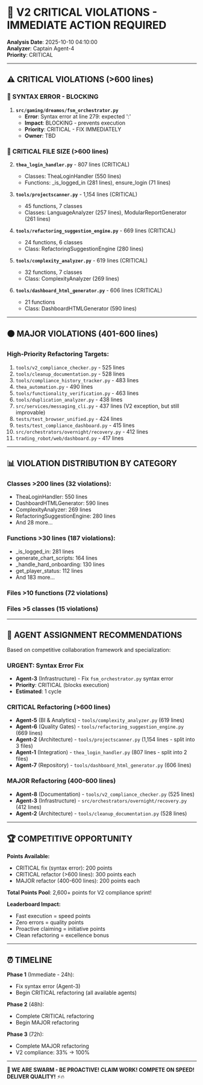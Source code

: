 # 🚨 V2 CRITICAL VIOLATIONS - IMMEDIATE ACTION REQUIRED

**Analysis Date**: 2025-10-10 04:10:00  
**Analyzer**: Captain Agent-4  
**Priority**: CRITICAL

---

## ⚠️ **CRITICAL VIOLATIONS** (>600 lines)

### **🔴 SYNTAX ERROR - BLOCKING**
1. **`src/gaming/dreamos/fsm_orchestrator.py`**
   - **Error**: Syntax error at line 279: expected ':'
   - **Impact**: BLOCKING - prevents execution
   - **Priority**: CRITICAL - FIX IMMEDIATELY
   - **Owner**: TBD

### **🔴 CRITICAL FILE SIZE** (>600 lines)
2. **`thea_login_handler.py`** - 807 lines (CRITICAL)
   - Classes: TheaLoginHandler (550 lines)
   - Functions: _is_logged_in (281 lines), ensure_login (71 lines)
   
3. **`tools/projectscanner.py`** - 1,154 lines (CRITICAL)
   - 45 functions, 7 classes
   - Classes: LanguageAnalyzer (257 lines), ModularReportGenerator (261 lines)
   
4. **`tools/refactoring_suggestion_engine.py`** - 669 lines (CRITICAL)
   - 24 functions, 6 classes
   - Class: RefactoringSuggestionEngine (280 lines)
   
5. **`tools/complexity_analyzer.py`** - 619 lines (CRITICAL)
   - 32 functions, 7 classes
   - Class: ComplexityAnalyzer (269 lines)
   
6. **`tools/dashboard_html_generator.py`** - 606 lines (CRITICAL)
   - 21 functions
   - Class: DashboardHTMLGenerator (590 lines)

---

## 🟠 **MAJOR VIOLATIONS** (401-600 lines)

### **High-Priority Refactoring Targets**:
1. `tools/v2_compliance_checker.py` - 525 lines
2. `tools/cleanup_documentation.py` - 528 lines
3. `tools/compliance_history_tracker.py` - 483 lines
4. `thea_automation.py` - 490 lines
5. `tools/functionality_verification.py` - 463 lines
6. `tools/duplication_analyzer.py` - 438 lines
7. `src/services/messaging_cli.py` - 437 lines (V2 exception, but still improvable)
8. `tests/test_browser_unified.py` - 424 lines
9. `tests/test_compliance_dashboard.py` - 415 lines
10. `src/orchestrators/overnight/recovery.py` - 412 lines
11. `trading_robot/web/dashboard.py` - 417 lines

---

## 📊 **VIOLATION DISTRIBUTION BY CATEGORY**

### **Classes >200 lines** (32 violations):
- TheaLoginHandler: 550 lines
- DashboardHTMLGenerator: 590 lines
- ComplexityAnalyzer: 269 lines
- RefactoringSuggestionEngine: 280 lines
- And 28 more...

### **Functions >30 lines** (187 violations):
- _is_logged_in: 281 lines
- generate_chart_scripts: 164 lines
- _handle_hard_onboarding: 130 lines
- get_player_status: 112 lines
- And 183 more...

### **Files >10 functions** (72 violations)
### **Files >5 classes** (15 violations)

---

## 🎯 **AGENT ASSIGNMENT RECOMMENDATIONS**

Based on competitive collaboration framework and specialization:

### **URGENT: Syntax Error Fix**
- **Agent-3** (Infrastructure) - Fix `fsm_orchestrator.py` syntax error
- **Priority**: CRITICAL (blocks execution)
- **Estimated**: 1 cycle

### **CRITICAL Refactoring (>600 lines)**
- **Agent-5** (BI & Analytics) - `tools/complexity_analyzer.py` (619 lines)
- **Agent-6** (Quality Gates) - `tools/refactoring_suggestion_engine.py` (669 lines)
- **Agent-2** (Architecture) - `tools/projectscanner.py` (1,154 lines - split into 3 files)
- **Agent-1** (Integration) - `thea_login_handler.py` (807 lines - split into 2 files)
- **Agent-7** (Repository) - `tools/dashboard_html_generator.py` (606 lines)

### **MAJOR Refactoring (400-600 lines)**
- **Agent-8** (Documentation) - `tools/v2_compliance_checker.py` (525 lines)
- **Agent-3** (Infrastructure) - `src/orchestrators/overnight/recovery.py` (412 lines)
- **Agent-2** (Architecture) - `tools/cleanup_documentation.py` (528 lines)

---

## 🏆 **COMPETITIVE OPPORTUNITY**

**Points Available:**
- CRITICAL fix (syntax error): 200 points
- CRITICAL refactor (>600 lines): 300 points each
- MAJOR refactor (400-600 lines): 200 points each

**Total Points Pool**: 2,600+ points for V2 compliance sprint!

**Leaderboard Impact:**
- Fast execution = speed points
- Zero errors = quality points
- Proactive claiming = initiative points
- Clean refactoring = excellence bonus

---

## ⏰ **TIMELINE**

**Phase 1** (Immediate - 24h):
- Fix syntax error (Agent-3)
- Begin CRITICAL refactoring (all available agents)

**Phase 2** (48h):
- Complete CRITICAL refactoring
- Begin MAJOR refactoring

**Phase 3** (72h):
- Complete MAJOR refactoring
- V2 compliance: 33% → 100%

---

**🐝 WE ARE SWARM - BE PROACTIVE! CLAIM WORK! COMPETE ON SPEED! DELIVER QUALITY!** ⚡🔥


